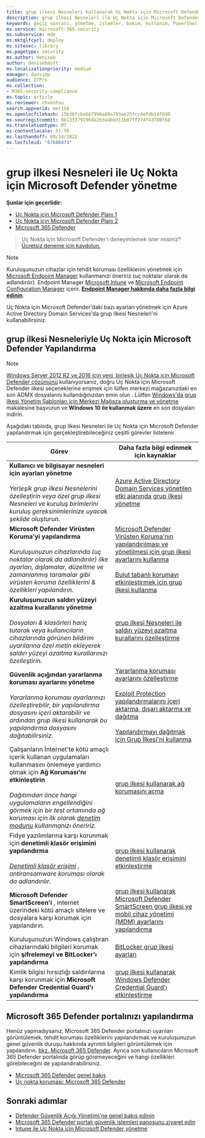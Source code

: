 ```yaml
---
title: grup ilkesi Nesneleri kullanarak Uç Nokta için Microsoft Defender yönetme
description: grup ilkesi Nesneleri ile Uç Nokta için Microsoft Defender yönetmeyi öğrenin
keywords: geçiş sonrası, yönetme, işlemler, bakım, kullanım, PowerShell, Uç Nokta için Microsoft Defender, edr
ms.service: microsoft-365-security
ms.subservice: mde
ms.mktglfcycl: deploy
ms.sitesec: library
ms.pagetype: security
ms.author: deniseb
author: denisebmsft
ms.localizationpriority: medium
manager: dansimp
audience: ITPro
ms.collection:
- M365-security-compliance
ms.topic: article
ms.reviewer: chventou
search.appverid: met150
ms.openlocfilehash: 15b38fc6e667996a88a793ae25fcc4efdb14f890
ms.sourcegitcommit: 9b133379196da2b3a4bb311b07ff274f43780f68
ms.translationtype: MT
ms.contentlocale: tr-TR
ms.lasthandoff: 09/14/2022
ms.locfileid: "67688473"
---
```

# <a name="manage-microsoft-defender-for-endpoint-with-group-policy-objects"></a>grup ilkesi Nesneleri ile Uç Nokta için Microsoft Defender yönetme

**Şunlar için geçerlidir:**
- [Uç Nokta için Microsoft Defender Planı 1](https://go.microsoft.com/fwlink/?linkid=2154037)
- [Uç Nokta için Microsoft Defender Planı 2](https://go.microsoft.com/fwlink/?linkid=2154037)
- [Microsoft 365 Defender](https://go.microsoft.com/fwlink/?linkid=2118804)

> Uç Nokta için Microsoft Defender'ı deneyimlemek ister misiniz? [Ücretsiz deneme için kaydolun.](https://signup.microsoft.com/create-account/signup?products=7f379fee-c4f9-4278-b0a1-e4c8c2fcdf7e&ru=https://aka.ms/MDEp2OpenTrial?ocid=docs-wdatp-exposedapis-abovefoldlink)

> [!NOTE]
> Kuruluşunuzun cihazlar için tehdit koruması özelliklerini yönetmek için [Microsoft Endpoint Manager](/mem) kullanmanızı öneririz (uç noktalar olarak da adlandırılır). Endpoint Manager [Microsoft Intune](/mem/intune/fundamentals/what-is-intune) ve [Microsoft Endpoint Configuration Manager](/mem/configmgr/core/understand/introduction) içerir. **[Endpoint Manager hakkında daha fazla bilgi edinin](/mem/endpoint-manager-overview)**.

Uç Nokta için Microsoft Defender'daki bazı ayarları yönetmek için Azure Active Directory Domain Services'da grup ilkesi Nesneleri'ni kullanabilirsiniz.

## <a name="configure-microsoft-defender-for-endpoint-with-group-policy-objects"></a>grup ilkesi Nesneleriyle Uç Nokta için Microsoft Defender Yapılandırma

> [!NOTE]
> [Windows Server 2012 R2 ve 2016 için yeni, birleşik Uç Nokta için Microsoft Defender çözümünü](/microsoft-365/security/defender-endpoint/configure-server-endpoints#new-functionality-in-the-modern-unified-solution-for-windows-server-2012-r2-and-2016-preview) kullanıyorsanız, doğru Uç Nokta için Microsoft Defender ilkesi seçeneklerine erişmek için lütfen merkezi mağazanızdaki en son ADMX dosyalarını kullandığınızdan emin olun . Lütfen [Windows'da grup ilkesi Yönetim Şablonları için Merkezi Mağaza oluşturma ve yönetme](/troubleshoot/windows-client/group-policy/create-and-manage-central-store) makalesine başvurun ve **Windows 10 ile kullanmak üzere** en son dosyaları indirin. 

Aşağıdaki tabloda, grup ilkesi Nesneleri ile Uç Nokta için Microsoft Defender yapılandırmak için gerçekleştirebileceğiniz çeşitli görevler listelenir.

|Görev|Daha fazla bilgi edinmek için kaynaklar|
|---|---|
|**Kullanıcı ve bilgisayar nesneleri için ayarları yönetme** <br/><br/> *Yerleşik grup ilkesi Nesnelerini özelleştirin veya özel grup ilkesi Nesneleri ve kuruluş birimlerini kuruluş gereksinimlerinize uyacak şekilde oluşturun.*|[Azure Active Directory Domain Services yönetilen etki alanında grup ilkesi yönetme](/azure/active-directory-domain-services/manage-group-policy)|
|**Microsoft Defender Virüsten Koruma'yi yapılandırma** <br/><br/> *Kuruluşunuzun cihazlarında (uç noktalar olarak da adlandırılır) ilke ayarları, dışlamalar, düzeltme ve zamanlanmış taramalar gibi virüsten koruma özelliklerini & özellikleri yapılandırın.*|[Microsoft Defender Virüsten Koruma'nın yapılandırılması ve yönetilmesi için grup ilkesi ayarlarını kullanma](/windows/security/threat-protection/microsoft-defender-antivirus/use-group-policy-microsoft-defender-antivirus) <br/><br/> [Bulut tabanlı korumayı etkinleştirmek için grup ilkesi kullanma](/windows/security/threat-protection/microsoft-defender-antivirus/enable-cloud-protection-microsoft-defender-antivirus#use-group-policy-to-enable-cloud-delivered-protection)|
|**Kuruluşunuzun saldırı yüzeyi azaltma kurallarını yönetme** <br/><br/> *Dosyaları & klasörleri hariç tutarak veya kullanıcıların cihazlarında görünen bildirim uyarılarına özel metin ekleyerek saldırı yüzeyi azaltma kurallarınızı özelleştirin.*|[grup ilkesi Nesneleri ile saldırı yüzeyi azaltma kurallarını özelleştirme](/microsoft-365/security/defender-endpoint/attack-surface-reduction-rules-deployment-implement)|
|**Güvenlik açığından yararlanma koruması ayarlarını yönetme** <br/><br/> *Yararlanma koruması ayarlarınızı özelleştirebilir, bir yapılandırma dosyasını içeri aktarabilir ve ardından grup ilkesi kullanarak bu yapılandırma dosyasını dağıtabilirsiniz.*|[Yararlanma koruması ayarlarını özelleştirme](/microsoft-365/security/defender-endpoint/customize-exploit-protection) <br/><br/> [Exploit Protection yapılandırmalarını içeri aktarma, dışarı aktarma ve dağıtma](/microsoft-365/security/defender-endpoint/import-export-exploit-protection-emet-xml) <br/><br/> [Yapılandırmayı dağıtmak için Grup İlkesi'ni kullanma](/microsoft-365/security/defender-endpoint/import-export-exploit-protection-emet-xml#use-group-policy-to-distribute-the-configuration)|
|Çalışanların İnternet'te kötü amaçlı içerik kullanan uygulamaları kullanmasını önlemeye yardımcı olmak için **Ağ Koruması'nı etkinleştirin** <br/><br/> *Dağıtımdan önce hangi uygulamaların engellendiğini görmek için bir test ortamında ağ koruması için ilk olarak [denetim modunu](/microsoft-365/security/defender-endpoint/evaluate-network-protection) kullanmanızı öneririz.*|[grup ilkesi kullanarak ağ korumasını açma](/microsoft-365/security/defender-endpoint/enable-network-protection#group-policy)|
|Fidye yazılımlarına karşı korunmak için **denetimli klasör erişimini yapılandırma** <br/><br/> *[Denetimli klasör erişimi](/microsoft-365/security/defender-endpoint/controlled-folders) , antiransomware koruması olarak da adlandırılır.*|[grup ilkesi kullanarak denetimli klasör erişimini etkinleştirme](/microsoft-365/security/defender-endpoint/enable-controlled-folders#group-policy)|
|**Microsoft Defender SmartScreen'i** , internet üzerindeki kötü amaçlı sitelere ve dosyalara karşı korumak için yapılandırın.|[grup ilkesi kullanarak Microsoft Defender SmartScreen grup ilkesi ve mobil cihaz yönetimi (MDM) ayarlarını yapılandırma](/windows/security/threat-protection/microsoft-defender-smartscreen/microsoft-defender-smartscreen-available-settings#group-policy-settings)|
|Kuruluşunuzun Windows çalıştıran cihazlarındaki bilgileri korumak için **şifrelemeyi ve BitLocker'ı yapılandırma**|[BitLocker grup ilkesi ayarları](/windows/security/information-protection/bitlocker/bitlocker-group-policy-settings)|
|Kimlik bilgisi hırsızlığı saldırılarına karşı korunmak için **Microsoft Defender Credential Guard'ı yapılandırma**|[grup ilkesi kullanarak Windows Defender Credential Guard'ı etkinleştirme](/windows/security/identity-protection/credential-guard/credential-guard-manage#enable-windows-defender-credential-guard-by-using-group-policy)|

## <a name="configure-your-microsoft-365-defender-portal"></a>Microsoft 365 Defender portalınızı yapılandırma

Henüz yapmadıysanız, Microsoft 365 Defender portalınızı uyarıları görüntülemek, tehdit koruması özelliklerini yapılandırmak ve kuruluşunuzun genel güvenlik duruşu hakkında ayrıntılı bilgileri görüntülemek için yapılandırın. [bkz. Microsoft 365 Defender](/microsoft-365/security/defender/microsoft-365-defender). Ayrıca son kullanıcıların Microsoft 365 Defender portalında görüp göremeyeceğini ve hangi özellikleri görebileceğini de yapılandırabilirsiniz.

- [Microsoft 365 Defender genel bakış](/microsoft-365/security/defender-endpoint/use)
- [Uç nokta koruması: Microsoft 365 Defender](/mem/intune/protect/endpoint-protection-windows-10#microsoft-defender-security-center)

## <a name="next-steps"></a>Sonraki adımlar

- [Defender Güvenlik Açığı Yönetimi'ne genel bakış edinin](/microsoft-365/security/defender-endpoint/next-gen-threat-and-vuln-mgt)
- [Microsoft 365 Defender portalı güvenlik işlemleri panosunu ziyaret edin](/microsoft-365/security/defender-endpoint/security-operations-dashboard)
- [Intune ile Uç Nokta için Microsoft Defender yönetme](manage-mde-post-migration-intune.md)
